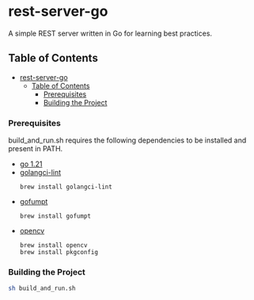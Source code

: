 # rest-server-go

A simple REST server written in Go for learning best practices.

## Table of Contents

- [rest-server-go](#rest-server-go)
  - [Table of Contents](#table-of-contents)
    - [Prerequisites](#prerequisites)
    - [Building the Project](#building-the-project)

### Prerequisites

build_and_run.sh requires the following dependencies to be installed and present in PATH.

* [go 1.21](https://go.dev/dl/)
* [golangci-lint](https://golangci-lint.run/usage/quick-start/)
  ```
  brew install golangci-lint
  ```
* [gofumpt](https://pkg.go.dev/github.com/vearutop/gofumpt)
  ```
  brew install gofumpt
  ```
* [opencv](https://gocv.io/getting-started/macos/)
  ```
  brew install opencv
  brew install pkgconfig
  ```

### Building the Project

```bash
sh build_and_run.sh
```
